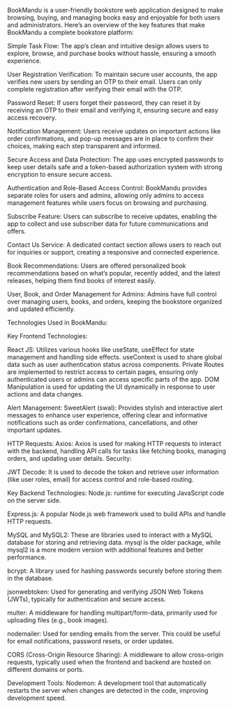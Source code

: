 BookMandu is a user-friendly bookstore web application designed to make browsing, buying, and managing books easy and enjoyable for both users and administrators. Here’s an overview of the key features that make BookMandu a complete bookstore platform:

Simple Task Flow: The app’s clean and intuitive design allows users to explore, browse, and purchase books without hassle, ensuring a smooth experience.

User Registration Verification: To maintain secure user accounts, the app verifies new users by sending an OTP to their email. Users can only complete registration after verifying their email with the OTP.

Password Reset: If users forget their password, they can reset it by receiving an OTP to their email and verifying it, ensuring secure and easy access recovery.

Notification Management: Users receive updates on important actions like order confirmations, and pop-up messages are in place to confirm their choices, making each step transparent and informed.

Secure Access and Data Protection: The app uses encrypted passwords to keep user details safe and a token-based authorization system with strong encryption to ensure secure access.

Authentication and Role-Based Access Control: BookMandu provides separate roles for users and admins, allowing only admins to access management features while users focus on browsing and purchasing.

Subscribe Feature: Users can subscribe to receive updates, enabling the app to collect and use subscriber data for future communications and offers.

Contact Us Service: A dedicated contact section allows users to reach out for inquiries or support, creating a responsive and connected experience.

Book Recommendations: Users are offered personalized book recommendations based on what’s popular, recently added, and the latest releases, helping them find books of interest easily.

User, Book, and Order Management for Admins: Admins have full control over managing users, books, and orders, keeping the bookstore organized and updated efficiently.




Technologies Used in BookMandu:

Key Frontend Technologies:

React JS:
Utilizes various hooks like useState, useEffect for state management and handling side effects.
useContext is used to share global data such as user authentication status across components.
Private Routes are implemented to restrict access to certain pages, ensuring only authenticated users or admins can access specific parts of the app.
DOM Manipulation is used for updating the UI dynamically in response to user actions and data changes.

Alert Management:
SweetAlert (swal): Provides stylish and interactive alert messages to enhance user experience, offering clear and informative notifications such as order confirmations, cancellations, and other important updates.

HTTP Requests:
Axios: Axios is used for making HTTP requests to interact with the backend, handling API calls for tasks like fetching books, managing orders, and updating user details.
Security:

JWT Decode: It is used to decode the token and retrieve user information (like user roles, email) for access control and role-based routing.


Key Backend Technologies:
Node.js:
runtime for executing JavaScript code on the server side.

Express.js:
A popular Node.js web framework used to build APIs and handle HTTP requests.

MySQL and MySQL2:
These are libraries used to interact with a MySQL database for storing and retrieving data.
mysql is the older package, while mysql2 is a more modern version with additional features and better performance.

bcrypt:
A library used for hashing passwords securely before storing them in the database.

jsonwebtoken:
Used for generating and verifying JSON Web Tokens (JWTs), typically for authentication and secure access.

multer:
A middleware for handling multipart/form-data, primarily used for uploading files (e.g., book images).

nodemailer:
Used for sending emails from the server. This could be useful for email notifications, password resets, or order updates.

CORS (Cross-Origin Resource Sharing):
A middleware to allow cross-origin requests, typically used when the frontend and backend are hosted on different domains or ports.



Development Tools:
Nodemon:
A development tool that automatically restarts the server when changes are detected in the code, improving development speed.

